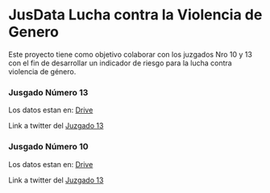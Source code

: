 JusData Lucha contra la Violencia de Genero
===========================================

Este proyecto tiene como objetivo colaborar con los juzgados Nro 10 y 13 con el fin de
desarrollar un indicador de riesgo para la lucha contra violencia de género.

### Jusgado Número 13

Los datos estan en: [Drive][Datos]

[Datos]: https://drive.google.com/drive/folders/0B-JbxzmuVIsWMnFVdXMzMXJ4NHM

Link a twitter del [Juzgado 13][T13] 

[T13]: https://twitter.com/jpcyf13?lang=es

### Jusgado Número 10

Los datos estan en: [Drive][Datos]

[Datos]: https://drive.google.com/drive/folders/0B9wNhp3GjjazZ2VCQVZmM3MwTTQ

Link a twitter del [Juzgado 13][T13] 

[T13]: https://twitter.com/jpcyf10?lang=es


